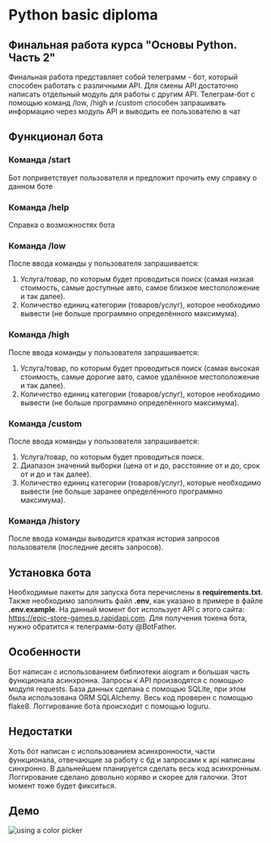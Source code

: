 Python basic diploma
=
Финальная работа курса "Основы Python. Часть 2"
-
Финальная работа представляет собой телеграмм - бот, который способен работать с различными API. Для смены API
достаточно написать отдельный модуль для работы с другим API. Телеграм-бот с помощью команд /low, /high и 
/custom способен запрашивать информацию через модуль API и выводить ее пользователю в чат

Функционал бота
-
### Команда /start
Бот поприветствует пользователя и предложит прочить ему справку о данном боте

### Команда /help
Справка о возможностях бота

### Команда /low

После ввода команды у пользователя запрашивается:
1. Услуга/товар, по которым будет проводиться поиск (самая низкая стоимость,
самые доступные авто, самое близкое местоположение и так далее).
2. Количество единиц категории (товаров/услуг), которое необходимо вывести (не
больше программно определённого максимума).
### Команда /high
После ввода команды у пользователя запрашивается:
1. Услуга/товар, по которым будет проводиться поиск (самая высокая стоимость,
самые дорогие авто, самое удалённое местоположение и так далее).
2. Количество единиц категории (товаров/услуг), которое необходимо вывести (не
больше программно определённого максимума).
### Команда /custom
После ввода команды у пользователя запрашивается:
1. Услуга/товар, по которым будет проводиться поиск.
2. Диапазон значений выборки (цена от и до, расстояние от и до, срок от и до и так
далее).
3. Количество единиц категории (товаров/услуг), которые необходимо вывести (не
больше заранее определённого программно максимума).
### Команда /history
После ввода команды выводится краткая история запросов пользователя (последние
десять запросов).

## Установка бота
Необходимые пакеты для запуска бота перечислены в **requirements.txt**. Также необходимо заполнить файл **.env**,
как указано в примере в файле **.env.example**. На данный момент бот использует API с этого сайта:
https://epic-store-games.p.rapidapi.com. Для получения токена бота, нужно обратится к телеграмм-боту @BotFather.

## Особенности
Бот написан с использованием библиотеки aiogram и большая часть функционала асинхронна. Запросы к API производятся
с помощью модуля requests. База данных сделана с помощью SQLite, при этом была использована ORM SQLAlchemy.
Весь код проверен с помощью flake8. Логгирование бота происходит с помощью loguru.

## Недостатки
Хоть бот написан с использованием асинхронности, части функционала, отвечающие за работу с бд и запросами к api написаны
синхронно. В дальнейшем планируется сделать весь код асинхронным. Логгирование сделано довольно коряво и скорее для
галочки. Этот момент тоже будет фикситься.

## Демо
![using a color picker](https://gitlab.skillbox.ru/vladimir_volosnikov/python_basic_diploma/-/blob/master/demo.gif)
